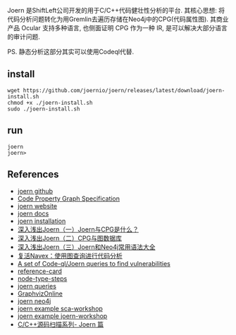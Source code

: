 Joern 是ShiftLeft公司开发的用于C/C++代码健壮性分析的平台. 其核心思想: 将代码分析问题转化为用Gremlin去遍历存储在Neo4j中的CPG(代码属性图). 其商业产品 Ocular 支持多种语言, 也侧面证明 CPG 作为一种 IR, 是可以解决大部分语言的审计问题.

PS. 静态分析这部分其实可以使用Codeql代替.



## install

```
wget https://github.com/joernio/joern/releases/latest/download/joern-install.sh
chmod +x ./joern-install.sh
sudo ./joern-install.sh

```
## run
```
joern
joern>
```


## References

- [joern github](https://github.com/joernio/joern) 
- [Code Property Graph Specification](https://cpg.joern.io/) 
- [joern website](https://joern.io) 
- [joern docs](https://docs.joern.io/)
- [joern installation](https://docs.joern.io/installation/)
- [
深入浅出Joern（一）Joern与CPG是什么？](https://lorexxar.cn/2023/08/21/joern-and-cpg/)
- [深入浅出Joern（二）CPG与图数据库](https://lorexxar.cn/2023/08/22/joern2/)
- [深入浅出Joern（三）Joern和Neo4j常用语法大全](https://lorexxar.cn/2023/08/24/joern3/)
- [复活Navex：使用图查询进行代码分析](https://www.freebuf.com/articles/network/236954.html)
- [A set of Code-ql/Joern queries to find vulnerabilities](https://github.com/elManto/StaticAnalysisQueries)
- [reference-card](https://docs.joern.io/cpgql/reference-card/)
- [node-type-steps](https://docs.joern.io/cpgql/node-type-steps/)
- [joern queries](https://queries.joern.io/)
- [GraphvizOnline](https://dreampuf.github.io/GraphvizOnline/)
- [joern neo4j](https://joern.readthedocs.io/)
- [joern example sca-workshop](https://github.com/hac425xxx/sca-workshop)
- [joern example joern-workshop](https://github.com/tuxology/joern-workshop)
- [C/C++源码扫描系列- Joern 篇](https://xz.aliyun.com/t/9277?time__1311=n4%2BxnD0DuAG%3D3iKi%3DiDsA3xCqeGwTqY5mtAid4x)




